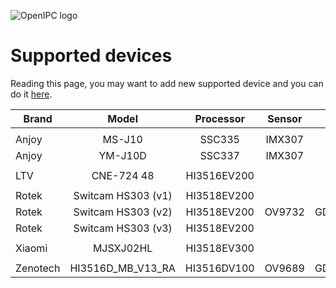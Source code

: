 ![OpenIPC logo](https://cdn.themactep.com/images/logo_openipc.png "OpenIPC logo")

# Supported devices

Reading this page, you may want to add new supported device and you can do it [here](https://github.com/OpenIPC/wiki/blob/master/en/guide-supported-devices.md).

| Brand     | Model                | Processor    | Sensor   | Flash         | Ethernet | WiFi      | USB  | SD/MMC |
|-----------|:--------------------:|:------------:|:--------:|:-------------:|:--------:|:---------:|:----:|:------:|
|           |                      |              |          |               |          |           |      |        |
| Anjoy     | MS-J10               | SSC335       | IMX307   |               | Yes      | No        | Yes  | No     |
| Anjoy     | YM-J10D              | SSC337       | IMX307   |               | Yes      | No        | Yes  | No     |
|           |                      |              |          |               |          |           |      |        |
| LTV       | CNE-724 48           | HI3516EV200  |          |               | Yes      | No        | No   | Yes    |
|           |                      |              |          |               |          |           |      |        |
| Rotek     | Switcam HS303 (v1)   | HI3518EV200  |          |               | No       | RTL8188FU | WiFi | Yes    |
| Rotek     | Switcam HS303 (v2)   | HI3518EV200  | OV9732   | GD25Q128CSIG  | No       | RTL8188EU | WiFi | Yes    |
| Rotek     | Switcam HS303 (v3)   | HI3518EV200  |          |               | No       | RTL8188EU | WiFi | Yes    |
|           |                      |              |          |               |          |           |      |        |
| Xiaomi    | MJSXJ02HL            | HI3518EV300  |          |               | No       |           |      | Yes    |
|           |                      |              |          |               |          |           |      |        |
| Zenotech  | HI3516D_MB_V13_RA    | HI3516DV100  | OV9689   | GD25Q128CSIG  | Yes      | No        |      | No     |

